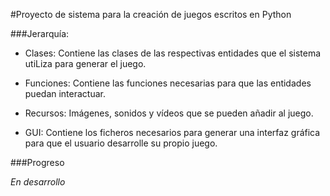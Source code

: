 #Proyecto de sistema para la creación de juegos escritos en Python

###Jerarquía:

 * Clases: Contiene las clases de las respectivas entidades que el sistema utiLiza para generar el juego.

 * Funciones: Contiene las funciones necesarias para que las entidades puedan interactuar.

 * Recursos: Imágenes, sonidos y vídeos que se pueden añadir al juego.

 * GUI: Contiene los ficheros necesarios para generar una interfaz 
		gráfica para que el usuario desarrolle su propio juego.


###Progreso

_En desarrollo_
